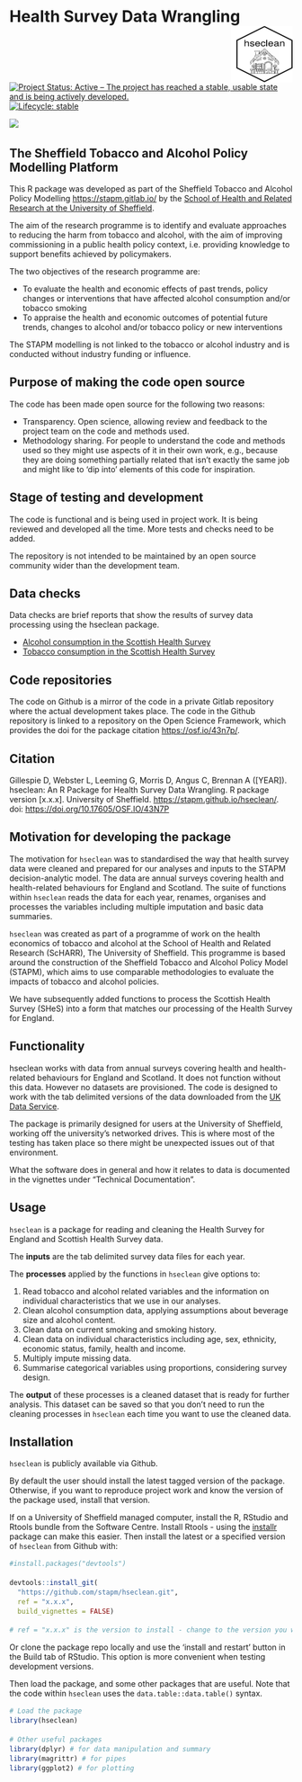 
<!-- README.md is generated from README.Rmd. Please edit that file -->

# Health Survey Data Wrangling <img src="logo.png" align="right" style="padding-left:10px;background-color:white;" width="100" height="100" />

<!-- badges: start -->

[![Project Status: Active – The project has reached a stable, usable
state and is being actively
developed.](https://www.repostatus.org/badges/latest/active.svg)](https://www.repostatus.org/#active)
[![Lifecycle:
stable](https://img.shields.io/badge/lifecycle-stable-brightgreen.svg)](https://www.tidyverse.org/lifecycle/#stable)

<!-- badger::badge_doi("10.17605/OSF.IO/43N7P", "green") -->

[![](https://img.shields.io/badge/doi-10.17605/OSF.IO/43N7P-green.svg)](https://doi.org/10.17605/OSF.IO/43N7P)
<!-- badges: end -->

## The Sheffield Tobacco and Alcohol Policy Modelling Platform

This R package was developed as part of the Sheffield Tobacco and
Alcohol Policy Modelling <https://stapm.gitlab.io/> by the [School of
Health and Related Research at the University of
Sheffield](https://www.sheffield.ac.uk/scharr).

The aim of the research programme is to identify and evaluate approaches
to reducing the harm from tobacco and alcohol, with the aim of improving
commissioning in a public health policy context, i.e. providing
knowledge to support benefits achieved by policymakers.

The two objectives of the research programme are:

-   To evaluate the health and economic effects of past trends, policy
    changes or interventions that have affected alcohol consumption
    and/or tobacco smoking
-   To appraise the health and economic outcomes of potential future
    trends, changes to alcohol and/or tobacco policy or new
    interventions

The STAPM modelling is not linked to the tobacco or alcohol industry and
is conducted without industry funding or influence.

## Purpose of making the code open source

The code has been made open source for the following two reasons:

-   Transparency. Open science, allowing review and feedback to the
    project team on the code and methods used.
-   Methodology sharing. For people to understand the code and methods
    used so they might use aspects of it in their own work, e.g.,
    because they are doing something partially related that isn’t
    exactly the same job and might like to ‘dip into’ elements of this
    code for inspiration.

## Stage of testing and development

The code is functional and is being used in project work. It is being
reviewed and developed all the time. More tests and checks need to be
added.

The repository is not intended to be maintained by an open source
community wider than the development team.

## Data checks

Data checks are brief reports that show the results of survey data
processing using the hseclean package.

-   [Alcohol consumption in the Scottish Health
    Survey](https://stapm.gitlab.io/model-inputs/scot_nat_alc_data/shes_alc_data_report.html)
-   [Tobacco consumption in the Scottish Health
    Survey](https://stapm.gitlab.io/model-inputs/scotland_nat_tob_data/shes_tob_data_report.html)

## Code repositories

The code on Github is a mirror of the code in a private Gitlab
repository where the actual development takes place. The code in the
Github repository is linked to a repository on the Open Science
Framework, which provides the doi for the package citation
<https://osf.io/43n7p/>.

## Citation

Gillespie D, Webster L, Leeming G, Morris D, Angus C, Brennan A
(\[YEAR\]). hseclean: An R Package for Health Survey Data Wrangling. R
package version \[x.x.x\]. University of Sheffield.
<https://stapm.github.io/hseclean/>. doi:
<https://doi.org/10.17605/OSF.IO/43N7P>

## Motivation for developing the package

The motivation for `hseclean` was to standardised the way that health
survey data were cleaned and prepared for our analyses and inputs to the
STAPM decision-analytic model. The data are annual surveys covering
health and health-related behaviours for England and Scotland. The suite
of functions within `hseclean` reads the data for each year, renames,
organises and processes the variables including multiple imputation and
basic data summaries.

`hseclean` was created as part of a programme of work on the health
economics of tobacco and alcohol at the School of Health and Related
Research (ScHARR), The University of Sheffield. This programme is based
around the construction of the Sheffield Tobacco and Alcohol Policy
Model (STAPM), which aims to use comparable methodologies to evaluate
the impacts of tobacco and alcohol policies.

We have subsequently added functions to process the Scottish Health
Survey (SHeS) into a form that matches our processing of the Health
Survey for England.

## Functionality

hseclean works with data from annual surveys covering health and
health-related behaviours for England and Scotland. It does not function
without this data. However no datasets are provisioned. The code is
designed to work with the tab delimited versions of the data downloaded
from the [UK Data Service](https://ukdataservice.ac.uk/).

The package is primarily designed for users at the University of
Sheffield, working off the university’s networked drives. This is where
most of the testing has taken place so there might be unexpected issues
out of that environment.

What the software does in general and how it relates to data is
documented in the vignettes under “Technical Documentation”.

## Usage

`hseclean` is a package for reading and cleaning the Health Survey for
England and Scottish Health Survey data.

The **inputs** are the tab delimited survey data files for each year.

The **processes** applied by the functions in `hseclean` give options
to:

1.  Read tobacco and alcohol related variables and the information on
    individual characteristics that we use in our analyses.  
2.  Clean alcohol consumption data, applying assumptions about beverage
    size and alcohol content.  
3.  Clean data on current smoking and smoking history.  
4.  Clean data on individual characteristics including age, sex,
    ethnicity, economic status, family, health and income.  
5.  Multiply impute missing data.  
6.  Summarise categorical variables using proportions, considering
    survey design.

The **output** of these processes is a cleaned dataset that is ready for
further analysis. This dataset can be saved so that you don’t need to
run the cleaning processes in `hseclean` each time you want to use the
cleaned data.

## Installation

`hseclean` is publicly available via Github.

By default the user should install the latest tagged version of the
package. Otherwise, if you want to reproduce project work and know the
version of the package used, install that version.

If on a University of Sheffield managed computer, install the R, RStudio
and Rtools bundle from the Software Centre. Install Rtools - using the
[installr](https://cran.r-project.org/web/packages/installr/index.html)
package can make this easier. Then install the latest or a specified
version of `hseclean` from Github with:

``` r
#install.packages("devtools")

devtools::install_git(
  "https://github.com/stapm/hseclean.git", 
  ref = "x.x.x",
  build_vignettes = FALSE)

# ref = "x.x.x" is the version to install - change to the version you want e.g. "1.2.3"
```

Or clone the package repo locally and use the ‘install and restart’
button in the Build tab of RStudio. This option is more convenient when
testing development versions.

Then load the package, and some other packages that are useful. Note
that the code within `hseclean` uses the `data.table::data.table()`
syntax.

``` r
# Load the package
library(hseclean)

# Other useful packages
library(dplyr) # for data manipulation and summary
library(magrittr) # for pipes
library(ggplot2) # for plotting
```
